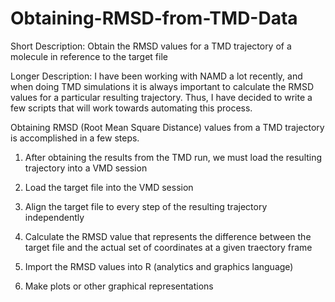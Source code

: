# Obtaining-RMSD-from-TMD-Data
Short Description: 
Obtain the RMSD values for a TMD trajectory of a molecule in reference to the target file

Longer Description:
I have been working with NAMD a lot recently, and when doing TMD simulations it is always important to calculate the RMSD values for a particular resulting trajectory. Thus, I have decided to write a few scripts that will work towards automating this process.

Obtaining RMSD (Root Mean Square Distance) values from a TMD trajectory is accomplished in a few steps.

1. After obtaining the results from the TMD run, we must load the resulting trajectory into a VMD session

2. Load the target file into the VMD session

3. Align the target file to every step of the resulting trajectory independently

4. Calculate the RMSD value that represents the difference between the target file and the actual set of coordinates at a given traectory frame

5. Import the RMSD values into R (analytics and graphics language)

6. Make plots or other graphical representations
